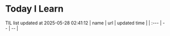# Today I Learn 
TIL list updated at 2025-05-28 02:41:12
| name | url | updated time |
| :--- | -- | -- |
